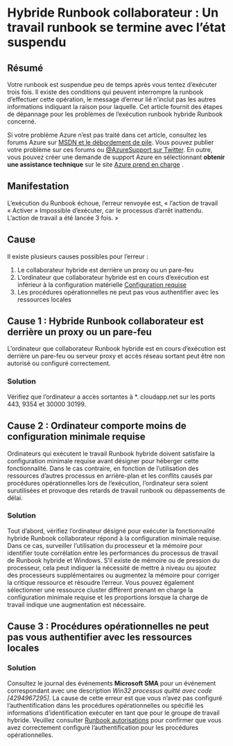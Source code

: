 <properties
   pageTitle="Hybride Runbook collaborateur : Un travail runbook se termine avec l’état suspendu | Microsoft Azure"
   description="Erreur de fin de la tâche symptômes causes et solutions pour hybride Runbook collaborateur."
   services="automation"
   documentationCenter=""
   authors="mgoedtel"
   manager="jwhit"
   editor="tysonn" />
<tags
   ms.service="automation"
   ms.devlang="na"
   ms.topic="article"
   ms.tgt_pltfrm="na"
   ms.workload="infrastructure-services"
   ms.date="08/17/2016"
   ms.author="magoedte" />

# <a name="hybrid-runbook-worker-a-runbook-job-terminates-with-a-status-of-suspended"></a>Hybride Runbook collaborateur : Un travail runbook se termine avec l’état suspendu

## <a name="summary"></a>Résumé

Votre runbook est suspendue peu de temps après vous tentez d’exécuter trois fois. Il existe des conditions qui peuvent interrompre la runbook d’effectuer cette opération, le message d’erreur lié n’inclut pas les autres informations indiquant la raison pour laquelle. Cet article fournit des étapes de dépannage pour les problèmes de l’exécution runbook hybride Runbook concerné.

Si votre problème Azure n’est pas traité dans cet article, consultez les forums Azure sur [MSDN et le débordement de pile](https://azure.microsoft.com/support/forums/). Vous pouvez publier votre problème sur ces forums ou [ @AzureSupport sur Twitter](https://twitter.com/AzureSupport). En outre, vous pouvez créer une demande de support Azure en sélectionnant **obtenir une assistance technique** sur le site [Azure prend en charge](https://azure.microsoft.com/support/options/) .

## <a name="symptom"></a>Manifestation

L’exécution du Runbook échoue, l’erreur renvoyée est, « l’action de travail « Activer » Impossible d’exécuter, car le processus d’arrêt inattendu. L’action de travail a été lancée 3 fois. »


## <a name="cause"></a>Cause

Il existe plusieurs causes possibles pour l’erreur : 

  1. Le collaborateur hybride est derrière un proxy ou un pare-feu
  2. L’ordinateur que collaborateur hybride est en cours d’exécution est inférieur à la configuration matérielle [Configuration requise](automation-hybrid-runbook-worker.md#hybrid-runbook-worker-requirements) 
  3. Les procédures opérationnelles ne peut pas vous authentifier avec les ressources locales


## <a name="cause-1-hybrid-runbook-worker-is-behind-proxy-or-firewall"></a>Cause 1 : Hybride Runbook collaborateur est derrière un proxy ou un pare-feu

L’ordinateur que collaborateur Runbook hybride est en cours d’exécution est derrière un pare-feu ou serveur proxy et accès réseau sortant peut être non autorisé ou configuré correctement.

### <a name="solution"></a>Solution

Vérifiez que l’ordinateur a accès sortantes à *. cloudapp.net sur les ports 443, 9354 et 30000 30199. 

## <a name="cause-2-computer-has-less-than-minimum-hardware-requirements"></a>Cause 2 : Ordinateur comporte moins de configuration minimale requise

Ordinateurs qui exécutent le travail Runbook hybride doivent satisfaire la configuration minimale requise avant désigner pour héberger cette fonctionnalité. Dans le cas contraire, en fonction de l’utilisation des ressources d’autres processus en arrière-plan et les conflits causés par procédures opérationnelles lors de l’exécution, l’ordinateur sera soient surutilisées et provoque des retards de travail runbook ou dépassements de délai. 

### <a name="solution"></a>Solution 

Tout d’abord, vérifiez l’ordinateur désigné pour exécuter la fonctionnalité hybride Runbook collaborateur répond à la configuration minimale requise.  Dans ce cas, surveiller l’utilisation du processeur et la mémoire pour identifier toute corrélation entre les performances du processus de travail de Runbook hybride et Windows.  S’il existe de mémoire ou de pression du processeur, cela peut indiquer la nécessité de mettre à niveau ou ajoutez des processeurs supplémentaires ou augmentez la mémoire pour corriger la critique ressource et résoudre l’erreur. Vous pouvez également sélectionner une ressource cluster différent prenant en charge la configuration minimale requise et les proportions lorsque la charge de travail indique une augmentation est nécessaire.         

## <a name="cause-3-runbooks-cannot-authenticate-with-local-resources"></a>Cause 3 : Procédures opérationnelles ne peut pas vous authentifier avec les ressources locales

### <a name="solution"></a>Solution

Consultez le journal des événements **Microsoft SMA** pour un événement correspondant avec une description *Win32 processus quitté avec code [4294967295]*.  La cause de cette erreur est que vous n’avez pas configuré l’authentification dans les procédures opérationnelles ou spécifié les informations d’identification exécuter en tant que pour le groupe de travail hybride.  Veuillez consulter [Runbook autorisations](automation-hybrid-runbook-worker.md#runbook-permissions) pour confirmer que vous avez correctement configuré l’authentification pour les procédures opérationnelles.  


 


